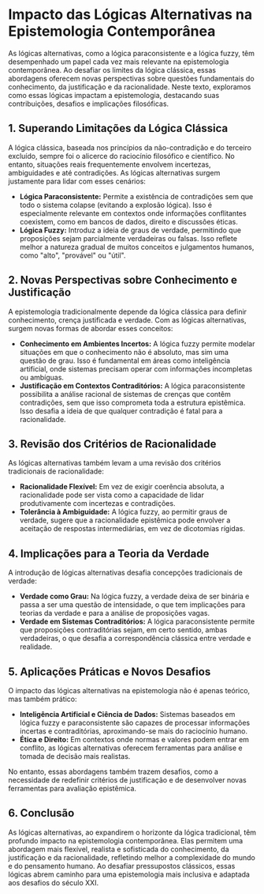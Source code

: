 # Impacto das Lógicas Alternativas na Epistemologia Contemporânea

As lógicas alternativas, como a lógica paraconsistente e a lógica fuzzy, têm desempenhado um papel cada vez mais relevante na epistemologia contemporânea. Ao desafiar os limites da lógica clássica, essas abordagens oferecem novas perspectivas sobre questões fundamentais do conhecimento, da justificação e da racionalidade. Neste texto, exploramos como essas lógicas impactam a epistemologia, destacando suas contribuições, desafios e implicações filosóficas.

## 1. Superando Limitações da Lógica Clássica

A lógica clássica, baseada nos princípios da não-contradição e do terceiro excluído, sempre foi o alicerce do raciocínio filosófico e científico. No entanto, situações reais frequentemente envolvem incertezas, ambiguidades e até contradições. As lógicas alternativas surgem justamente para lidar com esses cenários:

- **Lógica Paraconsistente:** Permite a existência de contradições sem que todo o sistema colapse (evitando a explosão lógica). Isso é especialmente relevante em contextos onde informações conflitantes coexistem, como em bancos de dados, direito e discussões éticas.
- **Lógica Fuzzy:** Introduz a ideia de graus de verdade, permitindo que proposições sejam parcialmente verdadeiras ou falsas. Isso reflete melhor a natureza gradual de muitos conceitos e julgamentos humanos, como "alto", "provável" ou "útil".

## 2. Novas Perspectivas sobre Conhecimento e Justificação

A epistemologia tradicionalmente depende da lógica clássica para definir conhecimento, crença justificada e verdade. Com as lógicas alternativas, surgem novas formas de abordar esses conceitos:

- **Conhecimento em Ambientes Incertos:** A lógica fuzzy permite modelar situações em que o conhecimento não é absoluto, mas sim uma questão de grau. Isso é fundamental em áreas como inteligência artificial, onde sistemas precisam operar com informações incompletas ou ambíguas.
- **Justificação em Contextos Contraditórios:** A lógica paraconsistente possibilita a análise racional de sistemas de crenças que contêm contradições, sem que isso comprometa toda a estrutura epistêmica. Isso desafia a ideia de que qualquer contradição é fatal para a racionalidade.

## 3. Revisão dos Critérios de Racionalidade

As lógicas alternativas também levam a uma revisão dos critérios tradicionais de racionalidade:

- **Racionalidade Flexível:** Em vez de exigir coerência absoluta, a racionalidade pode ser vista como a capacidade de lidar produtivamente com incertezas e contradições.
- **Tolerância à Ambiguidade:** A lógica fuzzy, ao permitir graus de verdade, sugere que a racionalidade epistêmica pode envolver a aceitação de respostas intermediárias, em vez de dicotomias rígidas.

## 4. Implicações para a Teoria da Verdade

A introdução de lógicas alternativas desafia concepções tradicionais de verdade:

- **Verdade como Grau:** Na lógica fuzzy, a verdade deixa de ser binária e passa a ser uma questão de intensidade, o que tem implicações para teorias da verdade e para a análise de proposições vagas.
- **Verdade em Sistemas Contraditórios:** A lógica paraconsistente permite que proposições contraditórias sejam, em certo sentido, ambas verdadeiras, o que desafia a correspondência clássica entre verdade e realidade.

## 5. Aplicações Práticas e Novos Desafios

O impacto das lógicas alternativas na epistemologia não é apenas teórico, mas também prático:

- **Inteligência Artificial e Ciência de Dados:** Sistemas baseados em lógica fuzzy e paraconsistente são capazes de processar informações incertas e contraditórias, aproximando-se mais do raciocínio humano.
- **Ética e Direito:** Em contextos onde normas e valores podem entrar em conflito, as lógicas alternativas oferecem ferramentas para análise e tomada de decisão mais realistas.

No entanto, essas abordagens também trazem desafios, como a necessidade de redefinir critérios de justificação e de desenvolver novas ferramentas para avaliação epistêmica.

## 6. Conclusão

As lógicas alternativas, ao expandirem o horizonte da lógica tradicional, têm profundo impacto na epistemologia contemporânea. Elas permitem uma abordagem mais flexível, realista e sofisticada do conhecimento, da justificação e da racionalidade, refletindo melhor a complexidade do mundo e do pensamento humano. Ao desafiar pressupostos clássicos, essas lógicas abrem caminho para uma epistemologia mais inclusiva e adaptada aos desafios do século XXI.